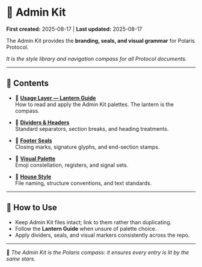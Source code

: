 # 🏮 Admin Kit

**First created:** 2025-08-17 | **Last updated:** 2025-08-17  

The Admin Kit provides the **branding, seals, and visual grammar** for Polaris Protocol.

*It is the style library and navigation compass for all Protocol documents.*

---

## 📑 Contents

- 🏮 [**Usage Layer — Lantern Guide**](🏮_usage_guide.md)  
  How to read and apply the Admin Kit palettes. The lantern is the compass.  

- 🎏 [**Dividers & Headers**](🎏_dividers_and_headers.md)  
  Standard separators, section breaks, and heading treatments.  

- 🐾 [**Footer Seals**](🐾_footer_seals.md)  
  Closing marks, signature glyphs, and end-section stamps.  

- 🧿 [**Visual Palette**](🧿_visual_palette.md)  
  Emoji constellation, registers, and signal sets.  

- 🔮 [**House Style**](🔮_house_style.md)  
  File naming, structure conventions, and text standards.  

---

## 🔖 How to Use

- Keep Admin Kit files intact; link to them rather than duplicating.  
- Follow the **Lantern Guide** when unsure of palette choice.  
- Apply dividers, seals, and visual markers consistently across the repo.  

---

📌 *The Admin Kit is the Polaris compass: it ensures every entry is lit by the same stars.*
